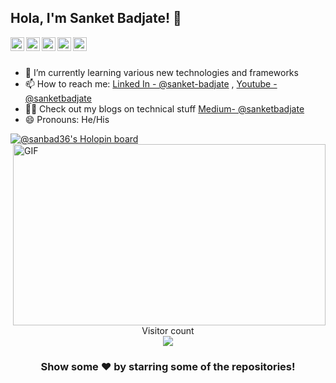 ## Hola, I'm Sanket Badjate! 👋

<a href="https://www.linkedin.com/in/sanket-badjate/">
  <img align="left" alt="Sanket's Linkdein" width="22px" src="https://cdn.jsdelivr.net/npm/simple-icons@v3/icons/linkedin.svg" />
</a>
<a href="https://github.com/sanbad36">
  <img align="left" alt="Sanket's Github" width="22px" src="https://cdn.jsdelivr.net/npm/simple-icons@v3/icons/github.svg" />
</a>
<a href="https://www.youtube.com/channel/UCZgOTQPA1Vi7JIaWUNsPqkQ">
  <img align="left" alt="Sanket's Youtube" width="22px" src="https://cdn.jsdelivr.net/npm/simple-icons@v3/icons/youtube.svg" />
</a>
<a href="https://sanketbadjate36.medium.com/">
 <img align="left" alt="My medium blogs" width="22px" src="https://cdn.jsdelivr.net/npm/simple-icons@3.13.0/icons/medium.svg"/>
</a>

</a>
<a href="https://leetcode.com/Sanketbad/">
 <img align="left" alt="My leetcode profile" width="22px" src="https://cdn.jsdelivr.net/npm/simple-icons@3.13.0/icons/leetcode.svg"/>
</a>
<br/>
<br/>


- 🌱 I’m currently learning various new technologies and frameworks
- 📫 How to reach me: [Linked In - @sanket-badjate](https://www.linkedin.com/in/sanket-badjate/) , [Youtube - @sanketbadjate](https://www.youtube.com/channel/UCZgOTQPA1Vi7JIaWUNsPqkQ/featured)
- 👨‍💻 Check out my blogs on technical stuff [Medium- @sanketbadjate](https://medium.com/@sanketbadjate36)
- 😄 Pronouns: He/His

[![@sanbad36's Holopin board](https://holopin.me/sanbad36)](https://holopin.io/@sanbad36)
<img align="right" alt="GIF" src="https://github.com/abhisheknaiidu/abhisheknaiidu/blob/master/code.gif?raw=true" width="500" height="290" />

<div align="center">


<p align="center"> 
  Visitor count<br>
  <img src="https://profile-counter.glitch.me/sanbad36/count.svg" />
</p>

### Show some ❤️ by starring some of the repositories!

</div>
